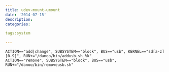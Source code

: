 ```yaml
---
title: udev-mount-umount
date: '2014-07-15'
description:
categories:

tags:system

---
```


	ACTION=="add|change", SUBSYSTEM=="block", BUS=="usb", KERNEL=="sd[a-z][0-9]", RUN+="/danoo/bin/addusb.sh %k"
	ACTION=="remove", SUBSYSTEM=="block", BUS=="usb", RUN+="/danoo/bin/removeusb.sh"


